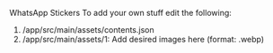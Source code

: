 WhatsApp Stickers
To add your own stuff edit the following:

1. /app/src/main/assets/contents.json
2. /app/src/main/assets/1: Add desired images here (format: .webp)
